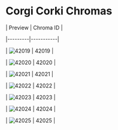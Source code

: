 # Corgi Corki Chromas


| Preview | Chroma ID |

|---------|-----------|

| ![42019](https://raw.communitydragon.org/latest/plugins/rcp-be-lol-game-data/global/default/v1/champion-chroma-images/42/42019.png) | 42019 |

| ![42020](https://raw.communitydragon.org/latest/plugins/rcp-be-lol-game-data/global/default/v1/champion-chroma-images/42/42020.png) | 42020 |

| ![42021](https://raw.communitydragon.org/latest/plugins/rcp-be-lol-game-data/global/default/v1/champion-chroma-images/42/42021.png) | 42021 |

| ![42022](https://raw.communitydragon.org/latest/plugins/rcp-be-lol-game-data/global/default/v1/champion-chroma-images/42/42022.png) | 42022 |

| ![42023](https://raw.communitydragon.org/latest/plugins/rcp-be-lol-game-data/global/default/v1/champion-chroma-images/42/42023.png) | 42023 |

| ![42024](https://raw.communitydragon.org/latest/plugins/rcp-be-lol-game-data/global/default/v1/champion-chroma-images/42/42024.png) | 42024 |

| ![42025](https://raw.communitydragon.org/latest/plugins/rcp-be-lol-game-data/global/default/v1/champion-chroma-images/42/42025.png) | 42025 |